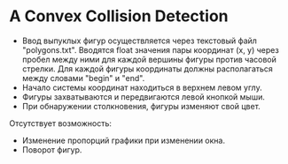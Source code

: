# A Convex Collision Detection

- Ввод выпуклых фигур осуществляется через текстовый файл "polygons.txt".
 Вводятся float значения пары координат (x, y) через пробел между ними для каждой вершины фигуры против часовой стрелки.
 Для каждой фигуры координаты должны располагаться между словами "begin" и "end". 
- Начало системы координат находиться в верхнем левом углу.
- Фигуры захватываются и передвигаются левой кнопкой мыши.
- При обнаружении столкновения, фигуры изменяют свой цвет.

Отсутствует возможность:
- Изменение пропорций графики при изменении окна.
- Поворот фигур.
